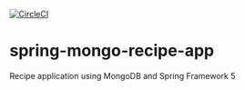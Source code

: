 [![CircleCI](https://circleci.com/gh/samober/spring-mongo-recipe-app.svg?style=svg&circle-token=9a90a70f89970a7c91efd70a21226d2fb52cf2fe)](https://circleci.com/gh/samober/spring-mongo-recipe-app)

# spring-mongo-recipe-app
Recipe application using MongoDB and Spring Framework 5